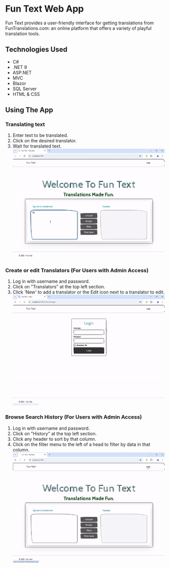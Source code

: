 # Fun Text Web App
Fun Text provides a user-friendly interface for getting translations from FunTranslations.com: an online platform that offers a variety of playful translation tools.

## Technologies Used
* C#
* .NET 9
* ASP.NET
* MVC
* Blazor
* SQL Server
* HTML & CSS

## Using The App
### Translating text
1. Enter text to be translated.
2. Click on the desired translator.
3. Wait for translated text.
![Fun Text Web App text translation](Images/ScreenRecording1.gif "Translating Text")

### Create or edit Translators (For Users with Admin Access)
1. Log in with username and password.
2. Click on "Translators" at the top left section.
3. Click 'New' to add a translator or the Edit icon next to a translator to edit.
![Fun Text Web App adding translator](Images/ScreenRecording2.gif "Adding Translator")

### Browse Search History (For Users with Admin Access)
1. Log in with username and password.
2. Click on "History" at the top left section.
3. Click any header to sort by that column.
4. Click on the filter menu to the left of a head to filter by data in that column.
![Fun Text Web App history](Images/ScreenRecording3.gif "Browsing search history")
